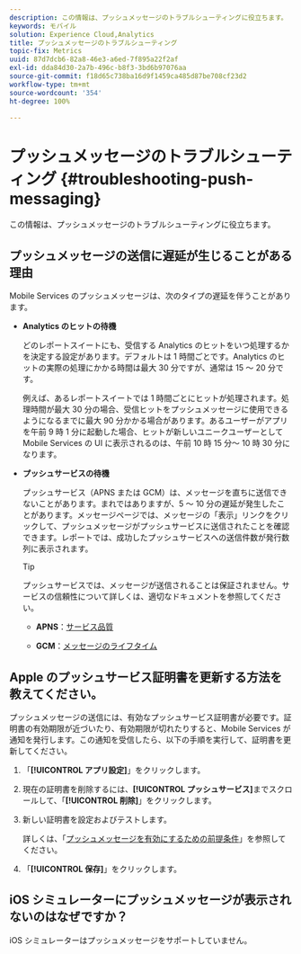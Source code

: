 ```yaml
---
description: この情報は、プッシュメッセージのトラブルシューティングに役立ちます。
keywords: モバイル
solution: Experience Cloud,Analytics
title: プッシュメッセージのトラブルシューティング
topic-fix: Metrics
uuid: 87d7dcb6-82a8-46e3-a6ed-7f895a22f2af
exl-id: dda84d30-2a7b-496c-b8f3-3bd6b97076aa
source-git-commit: f18d65c738ba16d9f1459ca485d87be708cf23d2
workflow-type: tm+mt
source-wordcount: '354'
ht-degree: 100%

---
```


# プッシュメッセージのトラブルシューティング {#troubleshooting-push-messaging}

この情報は、プッシュメッセージのトラブルシューティングに役立ちます。

## プッシュメッセージの送信に遅延が生じることがある理由

Mobile Services のプッシュメッセージは、次のタイプの遅延を伴うことがあります。

* **Analytics のヒットの待機**

   どのレポートスイートにも、受信する Analytics のヒットをいつ処理するかを決定する設定があります。デフォルトは 1 時間ごとです。Analytics のヒットの実際の処理にかかる時間は最大 30 分ですが、通常は 15 ～ 20 分です。

   例えば、あるレポートスイートでは 1 時間ごとにヒットが処理されます。処理時間が最大 30 分の場合、受信ヒットをプッシュメッセージに使用できるようになるまでに最大 90 分かかる場合があります。あるユーザーがアプリを午前 9 時 1 分に起動した場合、ヒットが新しいユニークユーザーとして Mobile Services の UI に表示されるのは、午前 10 時 15 分～ 10 時 30 分になります。

* **プッシュサービスの待機**

   プッシュサービス（APNS または GCM）は、メッセージを直ちに送信できないことがあります。まれではありますが、5 ～ 10 分の遅延が発生したことがあります。メッセージページでは、メッセージの「表示」リンクをクリックして、プッシュメッセージがプッシュサービスに送信されたことを確認できます。レポートでは、成功したプッシュサービスへの送信件数が発行数列に表示されます。

   >[!TIP]
   >
   >プッシュサービスでは、メッセージが送信されることは保証されません。サービスの信頼性について詳しくは、適切なドキュメントを参照してください。
   >
   >* **APNS**：[サービス品質](https://developer.apple.com/documentation/usernotifications)
   >
   >* **GCM**：[メッセージのライフタイム](https://developers.google.com/cloud-messaging/concept-options)


## Apple のプッシュサービス証明書を更新する方法を教えてください。

プッシュメッセージの送信には、有効なプッシュサービス証明書が必要です。証明書の有効期限が近づいたり、有効期限が切れたりすると、Mobile Services が通知を発行します。この通知を受信したら、以下の手順を実行して、証明書を更新してください。

1. 「**[!UICONTROL アプリ設定]**」をクリックします。
2. 現在の証明書を削除するには、**[!UICONTROL プッシュサービス]**&#x200B;までスクロールして、「**[!UICONTROL 削除]**」をクリックします。
3. 新しい証明書を設定およびテストします。

   詳しくは、「[プッシュメッセージを有効にするための前提条件](/help/using/c-manage-app-settings/c-mob-confg-app/configure-push-messaging/prerequisites-push-messaging.md)」を参照してください。

4. 「**[!UICONTROL 保存]**」をクリックします。

## iOS シミュレーターにプッシュメッセージが表示されないのはなぜですか？

iOS シミュレーターはプッシュメッセージをサポートしていません。
